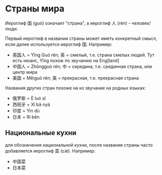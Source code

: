 # Страны мира

Иероглиф 国 (guó) означает "страна", а иероглиф 人 (rén) - человек/люди.

Первый иероглиф в названии страны может иметь конкретный смысл, если далее используется иероглиф 国. Например:

- 英国人 = Yīng Guó rén; 英 = смелый, т.е. страна смелых людей. Тут есть нюанс, Yīng похож по звучанию на Eng[land]
- 中国人 = Zhōngguó rén; 中 = середина, т.е. срединная страна, или центр мира
- 美国 = Měiguó rén; 美 = прекрасная, т.е. прекрасная страна

Названия других стран похоже на из звучание на родных языках:

- 俄罗斯 = È luó sī
- 西班牙 = Xī bā nyá
- 印度 = Yìn dù
- 日本 = Rì běn

## Национальные кухни

для обозначения национальной кухни, после названия страны часто добавляется иероглиф 菜 (cài). Например:

- 中国菜
- 日本菜
